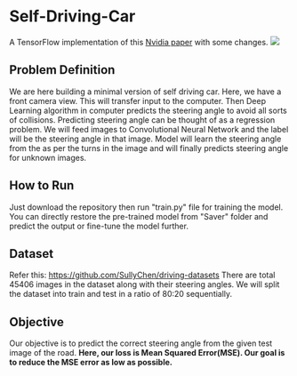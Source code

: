 # Self-Driving-Car
A TensorFlow implementation of this [Nvidia paper](https://arxiv.org/pdf/1604.07316.pdf) with some changes.
<img src="https://miro.medium.com/max/875/1*luP5Icnj7QjDRIem5wV_Bw.png">


## Problem Definition
We are here building a minimal version of self driving car. Here, we have a front camera view. This will transfer input to the computer. Then Deep Learning algorithm in computer predicts the steering angle to avoid all sorts of collisions. Predicting steering angle can be thought of as a regression problem. We will feed images to Convolutional Neural Network and the label will be the steering angle in that image. Model will learn the steering angle from the as per the turns in the image and will finally predicts steering angle for unknown images.

## How to Run
Just download the repository then run "train.py" file for training the model. You can directly restore the pre-trained model from "Saver" folder and predict the output or fine-tune the model further.

## Dataset
Refer this: https://github.com/SullyChen/driving-datasets
There are total 45406 images in the dataset along with their steering angles. We will split the dataset into train and test in a ratio of 80:20 sequentially.

## Objective
Our objective is to predict the correct steering angle from the given test image of the road.
__Here, our loss is Mean Squared Error(MSE). Our goal is to reduce the MSE error as low as possible.__
